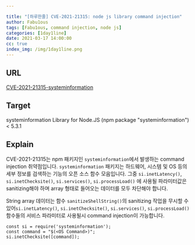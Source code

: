 ```yaml
---

title: "[하루한줄] CVE-2021-21315: node js library command injection"
author: Fabu1ous
tags: [Fabu1ous, command injection, node js]
categories: [1day1line]
date: 2021-03-17 14:00:00
cc: true
index_img: /img/1day1line.png
---
```


## **URL**

[CVE-2021-21315-systeminformation](https://github.com/ForbiddenProgrammer/CVE-2021-21315-PoC)



## **Target**

systeminformation Library for Node.JS (npm package "systeminformation") < 5.3.1



## **Explain**

CVE-2021-21315는 npm 패키지인  `systeminformation`에서 발생하는 command injection 취약점입니다. `systeminformation` 패키지는 하드웨어, 시스템 및 OS 등의 세부 정보를 검색하는 기능의 오픈 소스 함수 모음입니다. 그중 `si.inetLatency()`, `si.inetChecksite()`, `si.services()`, `si.processLoad()` 에 사용될 파라미터값은 sanitizing해야 하며 array 형태로 들어오는 데이터를 모두 차단해야 합니다.

String array 데이터는 함수 `sanitizeShellString()`의 sanitizing 작업을 무시할 수 있어`si.inetLatency()`, `si.inetChecksite()`, `si.services()`, `si.processLoad()` 함수들의 서비스 파라미터로 사용될시 command injection이 가능합니다.

```
const si = require('systeminformation');
const command = "$(<OS Command>)";
si.inetChecksite([command]);
```